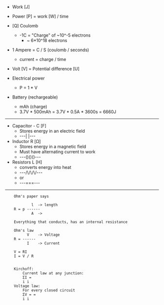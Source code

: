 # 
* Work [J] 
* Power [P] = work [W] / time 
* [Q] Coulomb 
    * -1C = "Charge" of ~10^-5 electrons
        * ~ 6*10^18 electrons
* 1 Ampere = C / S  (coulomb / seconds)
    * current = charge / time
* Volt [V] = Potential difference [U]
* Electrical power
    * P = 1 * V

* Battery (rechargeable)
    * mAh (charge)
    * 3.7V * 500mAh = 3.7V * 0.5A * 3600s = 6660J

---

* Capacitor - C [F]
    * Stores energy in an electric field
    * ---| |---
* Inductor R [Ω]
    * Stores energy in a magnetic field
    * Must have alternating current to work
    * ---()()()---
* Resistors L [H]
    * converts energy into heat
    * ---/\\/\\/\\/---
    * or
    * ---===---
---
```
    Ohm's paper says

            l  -> length
    R = p ------
            A  -> 

    Everything that conducts, has an internal resistance

    Ohm's law
          V    -> Voltage
    R = ------
          I    -> Current

    V = RI
    I = V / R


    Kirchoff:
        Current law at any junction:
        ΣI = 
        i i
    Voltage law:
        For every closed circuit
        ΣV = =  
        i i
```